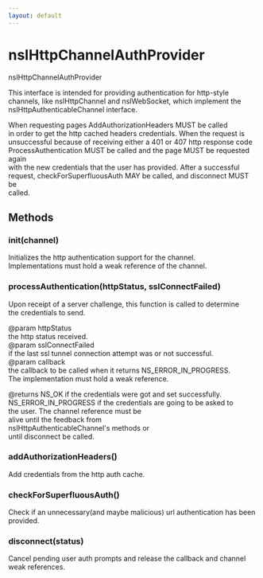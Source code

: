 ```yaml
---
layout: default
---
```


# nsIHttpChannelAuthProvider #
  
nsIHttpChannelAuthProvider  
  
This interface is intended for providing authentication for http-style  
channels, like nsIHttpChannel and nsIWebSocket, which implement the  
nsIHttpAuthenticableChannel interface.  
  
When requesting pages AddAuthorizationHeaders MUST be called  
in order to get the http cached headers credentials. When the request is  
unsuccessful because of receiving either a 401 or 407 http response code  
ProcessAuthentication MUST be called and the page MUST be requested again  
with the new credentials that the user has provided. After a successful  
request, checkForSuperfluousAuth MAY be called, and disconnect MUST be  
called.  
  

## Methods ##

### init(channel) ###
  
Initializes the http authentication support for the channel.  
Implementations must hold a weak reference of the channel.  
  

### processAuthentication(httpStatus, sslConnectFailed) ###
  
Upon receipt of a server challenge, this function is called to determine  
the credentials to send.  
  
@param httpStatus  
       the http status received.  
@param sslConnectFailed  
       if the last ssl tunnel connection attempt was or not successful.  
@param callback  
       the callback to be called when it returns NS_ERROR_IN_PROGRESS.  
       The implementation must hold a weak reference.  
  
@returns NS_OK if the credentials were got and set successfully.  
         NS_ERROR_IN_PROGRESS if the credentials are going to be asked to  
                              the user. The channel reference must be  
                              alive until the feedback from  
                              nsIHttpAuthenticableChannel's methods or  
                              until disconnect be called.  
  

### addAuthorizationHeaders() ###
  
Add credentials from the http auth cache.  
  

### checkForSuperfluousAuth() ###
  
Check if an unnecessary(and maybe malicious) url authentication has been  
provided.  
  

### disconnect(status) ###
  
Cancel pending user auth prompts and release the callback and channel  
weak references.  
  
